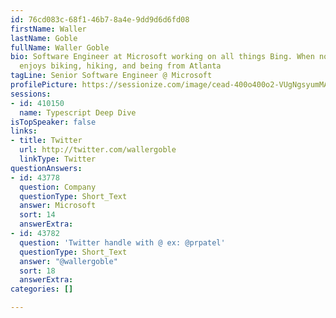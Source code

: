 ```yaml
---
id: 76cd083c-68f1-46b7-8a4e-9dd9d6d6fd08
firstName: Waller
lastName: Goble
fullName: Waller Goble
bio: Software Engineer at Microsoft working on all things Bing. When not coding, Waller
  enjoys biking, hiking, and being from Atlanta
tagLine: Senior Software Engineer @ Microsoft
profilePicture: https://sessionize.com/image/cead-400o400o2-VUgNgsyumMA6Dp3YE3Tdz6.png
sessions:
- id: 410150
  name: Typescript Deep Dive
isTopSpeaker: false
links:
- title: Twitter
  url: http://twitter.com/wallergoble
  linkType: Twitter
questionAnswers:
- id: 43778
  question: Company
  questionType: Short_Text
  answer: Microsoft
  sort: 14
  answerExtra: 
- id: 43782
  question: 'Twitter handle with @ ex: @prpatel'
  questionType: Short_Text
  answer: "@wallergoble"
  sort: 18
  answerExtra: 
categories: []

---
```

